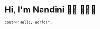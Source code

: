 # Hi, I'm Nandini 🙋🏻‍ 👩🏻‍💻

```
cout<<"Hello, World!";
```
<!---You can find me on [![Twitter][1.2]][1], or on [![LinkedIn][2.2]][2].


[1.2]: http://i.imgur.com/wWzX9uB.png (Twitter)
[2.2]: https://raw.githubusercontent.com/MartinHeinz/MartinHeinz/master/linkedin-3-16.png (LinkedIn)


[1]: https://twitter.com/_nandinisood_
[2]: https://www.linkedin.com/in/nandinisood/--->

